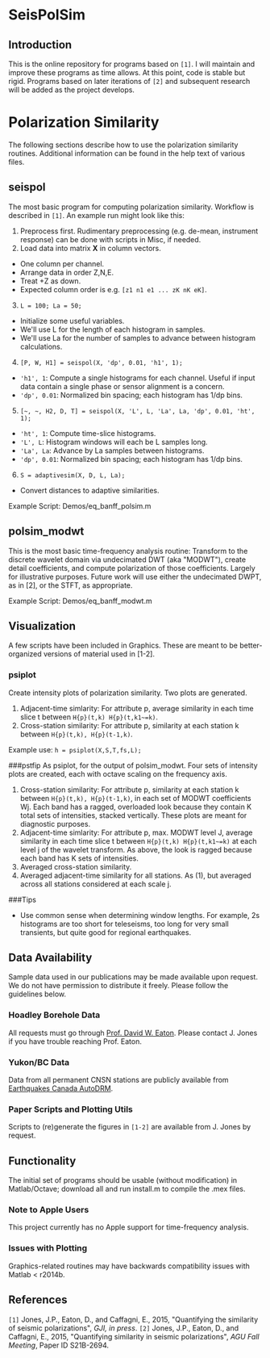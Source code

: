 # SeisPolSim

## Introduction
This is the online repository for programs based on `[1]`. I will maintain and improve these programs as time allows. At this point, code is stable but rigid. Programs based on later iterations of `[2]` and subsequent research will be added as the project develops.

# Polarization Similarity
The following sections describe how to use the polarization similarity routines. Additional information can be found in the help text of various files.

## seispol
The most basic program for computing polarization similarity. Workflow is described in `[1]`. An example run might look like this:

1. Preprocess first. Rudimentary preprocessing (e.g. de-mean, instrument response) can be done with scripts in Misc, if needed.
2. Load data into matrix **X** in column vectors.
  * One column per channel.
  * Arrange data in order Z,N,E.
  * Treat +Z as down.
  * Expected column order is e.g. `[z1 n1 e1 ... zK nK eK]`. 
3. `L = 100; La = 50;` 
  * Initialize some useful variables. 
  * We'll use L for the length of each histogram in samples.
  * We'll use La for the number of samples to advance between histogram calculations.
4. `[P, W, H1] = seispol(X, 'dp', 0.01, 'h1', 1);`
  * `'h1', 1`: Compute a single histograms for each channel. Useful if input data contain a single phase or sensor alignment is a concern.
  * `'dp', 0.01`: Normalized bin spacing; each histogram has 1/dp bins.
5. `[~, ~, H2, D, T] = seispol(X, 'L', L, 'La', La, 'dp', 0.01, 'ht', 1);`
  * `'ht', 1`: Compute time-slice histograms. 
  * `'L', L`: Histogram windows will each be L samples long. 
  * `'La', La`: Advance by La samples between histograms.
  * `'dp', 0.01`: Normalized bin spacing; each histogram has 1/dp bins.
6. `S = adaptivesim(X, D, L, La);`
  * Convert distances to adaptive similarities. 

Example Script: Demos/eq_banff_polsim.m

## polsim_modwt
This is the most basic time-frequency analysis routine: Transform to the discrete wavelet domain via undecimated DWT (aka "MODWT"), create detail coefficients, and compute polarization of those coefficients. Largely for illustrative purposes. Future work will use either the undecimated DWPT, as in [2], or the STFT, as appropriate.

Example Script: Demos/eq_banff_modwt.m

## Visualization
A few scripts have been included in Graphics. These are meant to be better-organized versions of material used in [1-2].

### psiplot
Create intensity plots of polarization similarity. Two plots are generated.

1. Adjacent-time simlarity: For attribute p, average similarity in each time slice t between `H{p}(t,k) H{p}(t,k1~=k)`.
2. Cross-station similarity: For attribute p, similarity at each station k between `H{p}(t,k), H{p}(t-1,k)`.

Example use: `h = psiplot(X,S,T,fs,L);`

###pstfip
As psiplot, for the output of polsim_modwt. Four sets of intensity plots are created, each with octave scaling on the frequency axis.

1. Cross-station similarity: For attribute p, similarity at each station k between `H{p}(t,k), H{p}(t-1,k)`, in each set of MODWT coefficients Wj. Each band has a ragged, overloaded look because they contain K total sets of intensities, stacked vertically. These plots are meant for diagnostic purposes.
2. Adjacent-time simlarity: For attribute p, max. MODWT level J, average similarity in each time slice t between `H{p}(t,k) H{p}(t,k1~=k)` at each level j of the wavelet transform. As above, the look is ragged because each band has K sets of intensities.
3. Averaged cross-station similarity.
4. Averaged adjacent-time similarity for all stations. As (1), but averaged across all stations considered at each scale j.

###Tips
* Use common sense when determining window lengths. For example, 2s histograms are too short for teleseisms, too long for very small transients, but quite good for regional earthquakes. 

## Data Availability
Sample data used in our publications may be made available upon request. We do not have permission to distribute it freely. Please follow the guidelines below.

### Hoadley Borehole Data
All requests must go through [Prof. David W. Eaton](http://www.ucalgary.ca/eatond/). Please contact J. Jones if you have trouble reaching Prof. Eaton.

### Yukon/BC Data
Data from all permanent CNSN stations are publicly available from [Earthquakes Canada AutoDRM](http://www.earthquakescanada.nrcan.gc.ca/stndon/AutoDRM/index-eng.php). 

### Paper Scripts and Plotting Utils
Scripts to (re)generate the figures in `[1-2]` are available from J. Jones by request.

## Functionality
The initial set of programs should be usable (without modification) in Matlab/Octave; download all and run install.m to compile the .mex files. 

### Note to Apple Users
This project currently has no Apple support for time-frequency analysis. 

### Issues with Plotting
Graphics-related routines may have backwards compatibility issues with Matlab < r2014b. 

## References
`[1]` Jones, J.P., Eaton, D., and Caffagni, E., 2015, "Quantifying the similarity of seismic polarizations", *GJI, in press*.
`[2]` Jones, J.P., Eaton, D., and Caffagni, E., 2015, "Quantifying similarity in seismic polarizations", *AGU Fall Meeting*, Paper ID S21B-2694.
